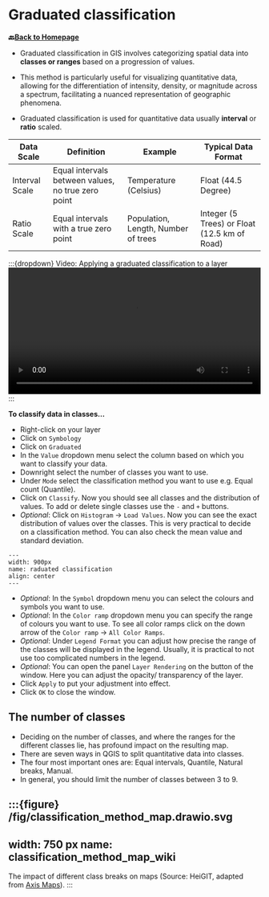 # Graduated classification


__🔙[Back to Homepage](/content/intro.md)__

- Graduated classification in GIS involves categorizing spatial data into **classes or ranges** based on a progression of values. 
- This method is particularly useful for visualizing quantitative data, allowing for the differentiation of intensity, density, or magnitude across a spectrum, facilitating a nuanced representation of geographic phenomena.

- Graduated classification is used for quantitative data usually __interval__ or __ratio__ scaled.

| Data Scale     | Definition                                         | Example                             | Typical Data Format                          |
|----------------|----------------------------------------------------|-------------------------------------|----------------------------------------------|
| Interval Scale | Equal intervals between values, no true zero point | Temperature (Celsius)               | Float (44.5 Degree)                          |
| Ratio Scale    | Equal intervals with a true zero point             | Population, Length, Number of trees | Integer (5 Trees) or Float (12.5 km of Road) |



:::{dropdown} Video: Applying a graduated classification to a layer
<video width="100%" controls src="https://github.com/GIScience/gis-training-resource-center/raw/main/fig/graduated_classification.mp4"></video>
:::


__To classify data in classes…__
-  Right-click on your layer
- Click on `Symbology`
- Click on `Graduated`
- In the `Value` dropdown menu select the column based on which you want to classify your data.
- Downright select the number of classes you want to use.
- Under `Mode` select the classification method you want to use e.g. Equal count (Quantile).
- Click on `Classify`.  Now you should see all classes and the distribution of values. To add or delete single classes use the `-` and `+` buttons. 
- *Optional*: Click on `Histogram` -> `Load Values`. Now you can see the exact distribution of values over the classes. This is very practical to decide on a classification method. You can also check the mean value and standard deviation.
```{figure} /fig/Graduated_histogram.png
---
width: 900px
name: raduated classification
align: center
---
```
- *Optional*: In the `Symbol` dropdown menu you can select the colours and symbols you want to use.
- *Optional*: In the `Color ramp` dropdown menu you can specify the range of colours you want to use. To see all color ramps click on the down arrow of the `Color ramp` -> `All Color Ramps`.
- *Optional*: Under `Legend Format` you can adjust how precise the range of the classes will be displayed in the legend. Usually, it is practical to not use too complicated numbers in the legend.
- *Optional*: You can open the panel `Layer Rendering` on the button of the window. Here you can adjust the opacity/ transparency of the layer.
- Click `Apply` to put your adjustment into effect.
- Click `OK` to close the window.

## The number of classes

- Deciding on the number of classes, and where the ranges for the different classes lie, has profound impact on the resulting map.
- There are seven ways in QGIS to split quantitative data into classes. 
- The four most important ones are: Equal intervals, Quantile, Natural breaks, Manual. 
- In general, you should limit the number of classes between 3 to 9.

:::{figure} /fig/classification_method_map.drawio.svg
---
width: 750 px
name: classification_method_map_wiki
---
The impact of different class breaks on maps (Source: HeiGIT, adapted from [Axis Maps](https://www.axismaps.com/guide/data-classification)).
:::